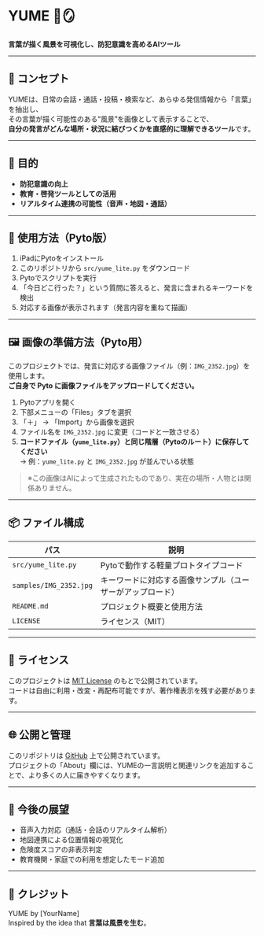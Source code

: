 # YUME 🧠🪞

**言葉が描く風景を可視化し、防犯意識を高めるAIツール**

---

## 🧠 コンセプト

YUMEは、日常の会話・通話・投稿・検索など、あらゆる発信情報から「言葉」を抽出し、  
その言葉が描く可能性のある“風景”を画像として表示することで、  
**自分の発言がどんな場所・状況に結びつくかを直感的に理解できるツール**です。

---

## 🎯 目的

- **防犯意識の向上**  
- **教育・啓発ツールとしての活用**  
- **リアルタイム連携の可能性（音声・地図・通話）**

---

## 🔧 使用方法（Pyto版）

1. iPadにPytoをインストール  
2. このリポジトリから `src/yume_lite.py` をダウンロード  
3. Pytoでスクリプトを実行  
4. 「今日どこ行った？」という質問に答えると、発言に含まれるキーワードを検出  
5. 対応する画像が表示されます（発言内容を重ねて描画）

---

## 🖼️ 画像の準備方法（Pyto用）

このプロジェクトでは、発言に対応する画像ファイル（例：`IMG_2352.jpg`）を使用します。  
**ご自身で Pyto に画像ファイルをアップロードしてください。**

1. Pytoアプリを開く  
2. 下部メニューの「Files」タブを選択  
3. 「＋」 → 「Import」から画像を選択  
4. ファイル名を `IMG_2352.jpg` に変更（コードと一致させる）  
5. **コードファイル（`yume_lite.py`）と同じ階層（Pytoのルート）に保存してください**  
   → 例：`yume_lite.py` と `IMG_2352.jpg` が並んでいる状態

> ※この画像はAIによって生成されたものであり、実在の場所・人物とは関係ありません。

---

## 📦 ファイル構成

| パス | 説明 |
|------|------|
| `src/yume_lite.py` | Pytoで動作する軽量プロトタイプコード  
| `samples/IMG_2352.jpg` | キーワードに対応する画像サンプル（ユーザーがアップロード）  
| `README.md` | プロジェクト概要と使用方法  
| `LICENSE` | ライセンス（MIT）

---

## 📜 ライセンス

このプロジェクトは [MIT License](LICENSE) のもとで公開されています。  
コードは自由に利用・改変・再配布可能ですが、著作権表示を残す必要があります。

---

## 🌐 公開と管理

このリポジトリは [GitHub](https://github.com/yuka0055yuka-max/Talk_Mirror) 上で公開されています。  
プロジェクトの「About」欄には、YUMEの一言説明と関連リンクを追加することで、より多くの人に届きやすくなります。

---

## 🚀 今後の展望

- 音声入力対応（通話・会話のリアルタイム解析）  
- 地図連携による位置情報の視覚化  
- 危険度スコアの非表示判定  
- 教育機関・家庭での利用を想定したモード追加

---

## 🙌 クレジット

YUME by [YourName]  
Inspired by the idea that **言葉は風景を生む**。
